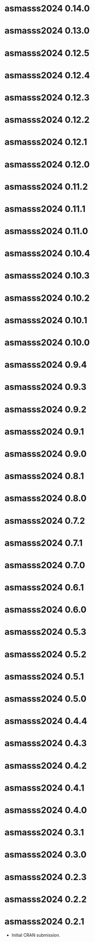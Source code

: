 # asmasss2024 0.14.0

# asmasss2024 0.13.0

# asmasss2024 0.12.5

# asmasss2024 0.12.4

# asmasss2024 0.12.3

# asmasss2024 0.12.2

# asmasss2024 0.12.1

# asmasss2024 0.12.0

# asmasss2024 0.11.2

# asmasss2024 0.11.1

# asmasss2024 0.11.0

# asmasss2024 0.10.4

# asmasss2024 0.10.3

# asmasss2024 0.10.2

# asmasss2024 0.10.1

# asmasss2024 0.10.0

# asmasss2024 0.9.4


# asmasss2024 0.9.3

# asmasss2024 0.9.2

# asmasss2024 0.9.1

# asmasss2024 0.9.0

# asmasss2024 0.8.1

# asmasss2024 0.8.0

# asmasss2024 0.7.2

# asmasss2024 0.7.1

# asmasss2024 0.7.0

# asmasss2024 0.6.1

# asmasss2024 0.6.0

# asmasss2024 0.5.3

# asmasss2024 0.5.2

# asmasss2024 0.5.1

# asmasss2024 0.5.0

# asmasss2024 0.4.4

# asmasss2024 0.4.3

# asmasss2024 0.4.2

# asmasss2024 0.4.1

# asmasss2024 0.4.0

# asmasss2024 0.3.1

# asmasss2024 0.3.0

# asmasss2024 0.2.3

# asmasss2024 0.2.2

# asmasss2024 0.2.1

* Initial CRAN submission.
